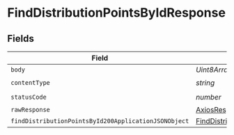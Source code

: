 # FindDistributionPointsByIdResponse


## Fields

| Field                                                                                                                   | Type                                                                                                                    | Required                                                                                                                | Description                                                                                                             |
| ----------------------------------------------------------------------------------------------------------------------- | ----------------------------------------------------------------------------------------------------------------------- | ----------------------------------------------------------------------------------------------------------------------- | ----------------------------------------------------------------------------------------------------------------------- |
| `body`                                                                                                                  | *Uint8Array*                                                                                                            | :heavy_minus_sign:                                                                                                      | N/A                                                                                                                     |
| `contentType`                                                                                                           | *string*                                                                                                                | :heavy_check_mark:                                                                                                      | N/A                                                                                                                     |
| `statusCode`                                                                                                            | *number*                                                                                                                | :heavy_check_mark:                                                                                                      | N/A                                                                                                                     |
| `rawResponse`                                                                                                           | [AxiosResponse>](https://axios-http.com/docs/res_schema)                                                                | :heavy_minus_sign:                                                                                                      | N/A                                                                                                                     |
| `findDistributionPointsById200ApplicationJSONObject`                                                                    | [FindDistributionPointsById200ApplicationJSON](../../models/operations/finddistributionpointsbyid200applicationjson.md) | :heavy_minus_sign:                                                                                                      | OK                                                                                                                      |